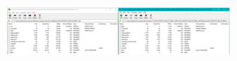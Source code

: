 ![screenshot](https://github.com/TheMindVirus/micropython/blob/main/ports/avr8/Side-by-Side-Comparison.png)
